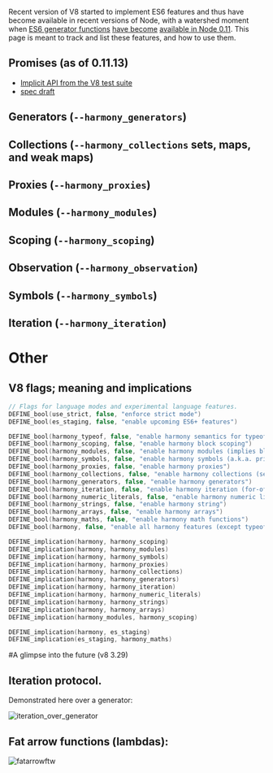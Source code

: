 Recent version of V8 started to implement ES6 features and thus have become available in recent versions of Node, with a watershed moment when [ES6 generator functions](http://people.mozilla.org/~jorendorff/es6-draft.html#sec-14.4) [have become](http://wingolog.org/archives/2013/05/08/generators-in-v8) [available in Node 0.11](http://blog.alexmaccaw.com/how-yield-will-transform-node).
This page is meant to track and list these features, and how to use them.

## Promises (as of 0.11.13)
* [Implicit API from the V8 test suite](https://github.com/v8/v8/blob/master/test/mjsunit/es6/promises.js)
* [spec draft](http://people.mozilla.org/~jorendorff/es6-draft.html#sec-operations-on-promise-objects)

## Generators (`--harmony_generators`)

## Collections (`--harmony_collections` sets, maps, and weak maps)

## Proxies (`--harmony_proxies`)

## Modules (`--harmony_modules`)

## Scoping (`--harmony_scoping`)

## Observation (`--harmony_observation`)

## Symbols (`--harmony_symbols`)

## Iteration (`--harmony_iteration`)

# Other
## V8 flags; meaning and implications
```c++
// Flags for language modes and experimental language features.
DEFINE_bool(use_strict, false, "enforce strict mode")
DEFINE_bool(es_staging, false, "enable upcoming ES6+ features")

DEFINE_bool(harmony_typeof, false, "enable harmony semantics for typeof")
DEFINE_bool(harmony_scoping, false, "enable harmony block scoping")
DEFINE_bool(harmony_modules, false, "enable harmony modules (implies block scoping)")
DEFINE_bool(harmony_symbols, false, "enable harmony symbols (a.k.a. private names)")
DEFINE_bool(harmony_proxies, false, "enable harmony proxies")
DEFINE_bool(harmony_collections, false, "enable harmony collections (sets, maps)")
DEFINE_bool(harmony_generators, false, "enable harmony generators")
DEFINE_bool(harmony_iteration, false, "enable harmony iteration (for-of)")
DEFINE_bool(harmony_numeric_literals, false, "enable harmony numeric literals (0o77, 0b11)")
DEFINE_bool(harmony_strings, false, "enable harmony string")
DEFINE_bool(harmony_arrays, false, "enable harmony arrays")
DEFINE_bool(harmony_maths, false, "enable harmony math functions")
DEFINE_bool(harmony, false, "enable all harmony features (except typeof)")

DEFINE_implication(harmony, harmony_scoping)
DEFINE_implication(harmony, harmony_modules)
DEFINE_implication(harmony, harmony_symbols)
DEFINE_implication(harmony, harmony_proxies)
DEFINE_implication(harmony, harmony_collections)
DEFINE_implication(harmony, harmony_generators)
DEFINE_implication(harmony, harmony_iteration)
DEFINE_implication(harmony, harmony_numeric_literals)
DEFINE_implication(harmony, harmony_strings)
DEFINE_implication(harmony, harmony_arrays)
DEFINE_implication(harmony_modules, harmony_scoping)

DEFINE_implication(harmony, es_staging)
DEFINE_implication(es_staging, harmony_maths)
```

#A glimpse into the future (v8 3.29)
## Iteration protocol.
Demonstrated here over a generator: 

![iteration_over_generator](https://cloud.githubusercontent.com/assets/96947/4081915/5869cf04-2eec-11e4-90ff-fa3e9971ef64.gif)

## Fat arrow functions (lambdas):
![fatarrowftw](https://cloud.githubusercontent.com/assets/96947/3881865/7b9935c2-2191-11e4-9e62-26ac8c080bee.gif)